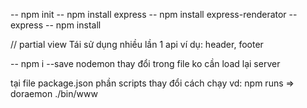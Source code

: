 -- npm init
-- npm install express
-- npm install express-renderator
-- express
-- npm install 

// partial view
Tái sử dụng nhiều lần 1 api ví dụ: header, footer

-- npm i --save nodemon thay đổi trong file ko cần load lại server

tại file package.json phần scripts thay đổi cách chạy vd: npm runs => doraemon ./bin/www